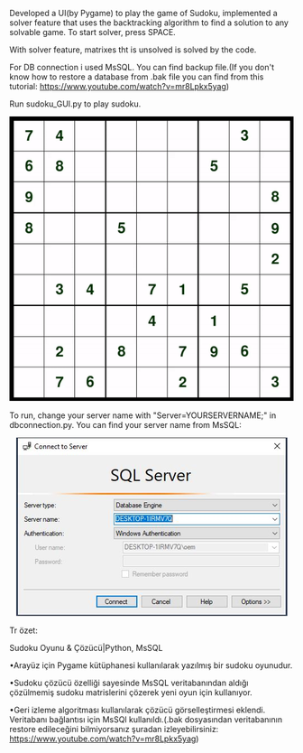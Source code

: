 Developed a UI(by Pygame) to play the game of Sudoku, implemented a solver feature that uses the backtracking algorithm to find a solution to any solvable game. To start solver, press SPACE. 

With solver feature, matrixes tht is unsolved is solved by the code.


For DB connection i used MsSQL. You can find backup file.(If you don't know how to restore a database from .bak file you can find from this tutorial: https://www.youtube.com/watch?v=mr8Lpkx5yag)

Run sudoku_GUI.py to play sudoku.

<p align="center">
  <img src="https://raw.githubusercontent.com/abdullahkavakli/Sudoku-Game-Solver/main/img/sudoku-gif.gif" alt="animated" />
</p>

To run, change your server name with "Server=YOURSERVERNAME;" in dbconnection.py. You can find your server name from MsSQL:

<p align="center">
  <img src="https://raw.githubusercontent.com/abdullahkavakli/Sudoku-Game-Solver/main/img/db-connection.JPG" alt="animated" />
</p>

Tr özet:

Sudoku Oyunu & Çözücü|Python, MsSQL

•Arayüz için Pygame kütüphanesi kullanılarak yazılmış bir sudoku oyunudur.

•Sudoku çözücü özelliği sayesinde MsSQL veritabanından aldığı çözülmemiş sudoku matrislerini çözerek yeni oyun için kullanıyor.

•Geri izleme algoritması kullanılarak çözücü görselleştirmesi eklendi.
Veritabanı bağlantısı için MsSQl kullanıldı.(.bak dosyasından veritabanının restore edileceğini bilmiyorsanız şuradan izleyebilirsiniz: https://www.youtube.com/watch?v=mr8Lpkx5yag)
